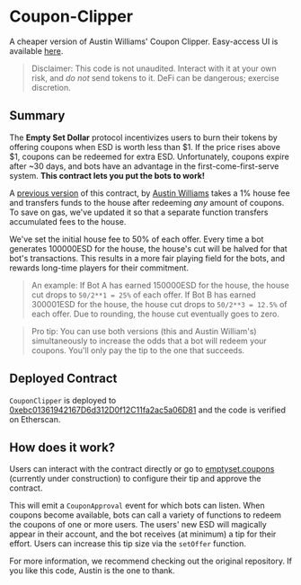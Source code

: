 # Coupon-Clipper
A cheaper version of Austin Williams' Coupon Clipper. Easy-access UI is
available [here](https://emptyset.coupons/).

> Disclaimer: This code is not unaudited. Interact with it at your own risk,
and *do not* send tokens to it. DeFi can be dangerous; exercise discretion.

## Summary

The **Empty Set Dollar** protocol incentivizes users to burn their tokens
by offering coupons when ESD is worth less than $1. If the price rises
above $1, coupons can be redeemed for extra ESD. Unfortunately, coupons
expire after ~30 days, and bots have an advantage in the
first-come-first-serve system. **This contract lets you put the bots to
work!**

A [previous version](https://github.com/Austin-Williams/coupon-clipper)
of this contract, by [Austin Williams](https://github.com/Austin-Williams/)
takes a 1% house fee and transfers funds to the house after redeeming *any*
amount of coupons. To save on gas, we've updated it so that a separate
function transfers accumulated fees to the house.

We've set the initial house fee to 50% of each offer. Every time a bot generates
100000ESD for the house, the house's cut will be halved for that bot's
transactions. This results in a more fair playing field for the bots, and
rewards long-time players for their commitment.

> An example: If Bot A has earned 150000ESD for the house, the house cut drops
to `50/2**1 = 25%` of each offer. If Bot B has earned 300001ESD for the house, the
house cut drops to `50/2**3 = 12.5%` of each offer. Due to rounding, the house
cut eventually goes to zero.

> Pro tip: You can use both versions (this and Austin William's)
simultaneously to increase the odds that a bot will redeem your coupons.
You'll only pay the tip to the one that succeeds.

## Deployed Contract

`CouponClipper` is deployed to [0xebc01361942167D6d312D0f12C11fa2ac5a06D81](https://etherscan.io/address/0xebc01361942167D6d312D0f12C11fa2ac5a06D81)
and the code is verified on Etherscan.

## How does it work?

Users can interact with the contract directly or go to [emptyset.coupons](https://emptyset.coupons/) (currently under construction) to configure
their tip and approve the contract.

This will emit a `CouponApproval` event for which bots can listen. When
coupons become available, bots can call a variety of functions to redeem
the coupons of one or more users. The users' new ESD will magically appear
in their account, and the bot receives (at minimum) a tip for their effort.
Users can increase this tip size via the `setOffer` function.

For more information, we recommend checking out the original repository. If
you like this code, Austin is the one to thank.
